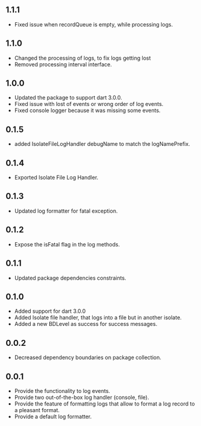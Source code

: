 ## 1.1.1

* Fixed issue when recordQueue is empty, while processing logs.

## 1.1.0

* Changed the processing of logs, to fix logs getting lost
* Removed processing interval interface.

## 1.0.0

* Updated the package to support dart 3.0.0.
* Fixed issue with lost of events or wrong order of log events.
* Fixed console logger because it was missing some events.


## 0.1.5

* added IsolateFileLogHandler debugName to match the logNamePrefix.

## 0.1.4

* Exported Isolate File Log Handler.

## 0.1.3

* Updated log formatter for fatal exception.

## 0.1.2

* Expose the isFatal flag in the log methods.

## 0.1.1

* Updated package dependencies constraints.

## 0.1.0

* Added support for dart 3.0.0
* Added Isolate file handler, that logs into a file but in another isolate.
* Added a new BDLevel as success for success messages.

## 0.0.2

* Decreased dependency boundaries on package collection.

## 0.0.1

* Provide the functionality to log events.
* Provide two out-of-the-box log handler (console, file).
* Provide the feature of formatting logs that allow to format a log record to a pleasant format.
* Provide a default log formatter.